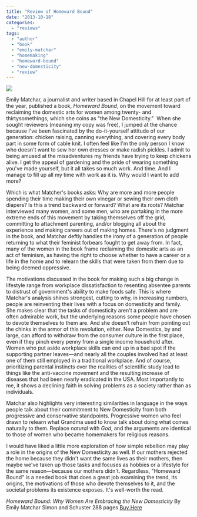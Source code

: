 ```yaml
---
title: "Review of Homeward Bound"
date: "2013-10-18"
categories: 
  - "reviews"
tags: 
  - "author"
  - "book"
  - "emily-matchar"
  - "homemaking"
  - "homeward-bound"
  - "new-domesticity"
  - "review"
---
```


[![](images/homeward-bound-emily-matchar-041013-marg.jpg)](http://www.newrepublic.com/sites/default/files/u36883/homeward-bound-emily-matchar-041013-marg.jpg)

Emily Matchar, a journalist and writer based in Chapel Hill for at least part of the year, published a book, _Homeward Bound_, on the movement toward reclaiming the domestic arts for women among twenty- and thirtysomethings, which she coins as "the New Domesticity."  When she sought reviewers (meaning my copy was free), I jumped at the chance because I've been fascinated by the do-it-yourself attitude of our generation: chicken raising, canning everything, and covering every body part in some form of cable knit. I often feel like I'm the only person I know who doesn't want to sew her own dresses or make radish pickles. I admit to being amused at the misadventures my friends have trying to keep chickens alive. I get the appeal of gardening and the pride of wearing something you've made yourself, but it all takes so much work. And time. And I manage to fill up all my time with work as it is. Why would I want to add more?

Which is what Matcher's books asks: Why are more and more people spending their time making their own vinegar or sewing their own cloth diapers? Is this a trend backward or forward? What are its roots? Matchar interviewed many women, and some men, who are partaking in the more extreme ends of this movement by taking themselves off the grid, committing to attachment parenting, and/or blogging all about the experience and making careers out of making homes. There's no judgment in the book, and Matchar deftly handles the irony of a generation of people returning to what their feminist forbears fought to get away from. In fact, many of the women in the book frame reclaiming the domestic arts as an act of feminism, as having the right to choose whether to have a career or a life in the home and to relearn the skills that were taken from them due to being deemed oppressive.

<!--more-->The motivations discussed in the book for making such a big change in lifestyle range from workplace dissatisfaction to resenting absentee parents to distrust of government's ability to make foods safe. This is where Matchar's analysis shines strongest, cutting to why, in increasing numbers, people are reinventing their lives with a focus on domesticity and family. She makes clear that the tasks of domesticity aren't a problem and are often admirable work, but the underlying reasons some people have chosen to devote themselves to them are. And she doesn't refrain from pointing out the chinks in the armor of this revolution, either. New Domestics, by and large, can afford to withdraw from the consumer culture in the first place, even if they pinch every penny from a single income household after. Women who put aside workplace skills can end up in a bad spot if the supporting partner leaves—and nearly all the couples involved had at least one of them still employed in a traditional workplace. And of course, prioritizing parental instincts over the realities of scientific study lead to things like the anti-vaccine movement and the resulting increase of diseases that had been nearly eradicated in the USA. Most importantly to me, it shows a declining faith in solving problems as a society rather than as individuals.

Matchar also highlights very interesting similarities in language in the ways people talk about their commitment to New Domesticity from both progressive and conservative standpoints. Progressive women who feel drawn to relearn what Grandma used to know talk about doing what comes naturally to them. Replace _natural_ with _God_, and the arguments are identical to those of women who became homemakers for religious reasons.

I would have liked a little more exploration of how simple rebellion may play a role in the origins of the New Domesticity as well. If our mothers rejected the home because they didn't want the same lives as their mothers, then maybe we've taken up those tasks and focuses as hobbies or a lifestyle for the same reason—because our mothers didn't. Regardless, "Homeward Bound" is a needed book that does a great job examining the trend, its origins, the motivations of those who devote themselves to it, and the societal problems its existence exposes. It's well-worth the read.

_Homeward Bound: Why Women Are Embracing the New Domesticity_ By Emily Matchar Simon and Schuster 288 pages [Buy Here](http://www.amazon.com/Homeward-Bound-Women-Embracing-Domesticity/dp/145166544X)

